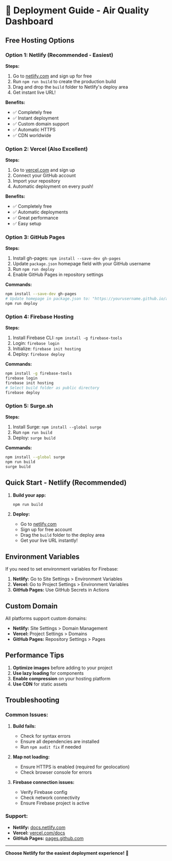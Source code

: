 # 🚀 Deployment Guide - Air Quality Dashboard

## Free Hosting Options

### Option 1: Netlify (Recommended - Easiest)

**Steps:**
1. Go to [netlify.com](https://netlify.com) and sign up for free
2. Run `npm run build` to create the production build
3. Drag and drop the `build` folder to Netlify's deploy area
4. Get instant live URL!

**Benefits:**
- ✅ Completely free
- ✅ Instant deployment
- ✅ Custom domain support
- ✅ Automatic HTTPS
- ✅ CDN worldwide

### Option 2: Vercel (Also Excellent)

**Steps:**
1. Go to [vercel.com](https://vercel.com) and sign up
2. Connect your GitHub account
3. Import your repository
4. Automatic deployment on every push!

**Benefits:**
- ✅ Completely free
- ✅ Automatic deployments
- ✅ Great performance
- ✅ Easy setup

### Option 3: GitHub Pages

**Steps:**
1. Install gh-pages: `npm install --save-dev gh-pages`
2. Update `package.json` homepage field with your GitHub username
3. Run `npm run deploy`
4. Enable GitHub Pages in repository settings

**Commands:**
```bash
npm install --save-dev gh-pages
# Update homepage in package.json to: "https://yourusername.github.io/air-quality-dashboard"
npm run deploy
```

### Option 4: Firebase Hosting

**Steps:**
1. Install Firebase CLI: `npm install -g firebase-tools`
2. Login: `firebase login`
3. Initialize: `firebase init hosting`
4. Deploy: `firebase deploy`

**Commands:**
```bash
npm install -g firebase-tools
firebase login
firebase init hosting
# Select build folder as public directory
firebase deploy
```

### Option 5: Surge.sh

**Steps:**
1. Install Surge: `npm install --global surge`
2. Run `npm run build`
3. Deploy: `surge build`

**Commands:**
```bash
npm install --global surge
npm run build
surge build
```

## Quick Start - Netlify (Recommended)

1. **Build your app:**
   ```bash
   npm run build
   ```

2. **Deploy:**
   - Go to [netlify.com](https://netlify.com)
   - Sign up for free account
   - Drag the `build` folder to the deploy area
   - Get your live URL instantly!

## Environment Variables

If you need to set environment variables for Firebase:

1. **Netlify:** Go to Site Settings > Environment Variables
2. **Vercel:** Go to Project Settings > Environment Variables
3. **GitHub Pages:** Use GitHub Secrets in Actions

## Custom Domain

All platforms support custom domains:
- **Netlify:** Site Settings > Domain Management
- **Vercel:** Project Settings > Domains
- **GitHub Pages:** Repository Settings > Pages

## Performance Tips

1. **Optimize images** before adding to your project
2. **Use lazy loading** for components
3. **Enable compression** on your hosting platform
4. **Use CDN** for static assets

## Troubleshooting

### Common Issues:

1. **Build fails:**
   - Check for syntax errors
   - Ensure all dependencies are installed
   - Run `npm audit fix` if needed

2. **Map not loading:**
   - Ensure HTTPS is enabled (required for geolocation)
   - Check browser console for errors

3. **Firebase connection issues:**
   - Verify Firebase config
   - Check network connectivity
   - Ensure Firebase project is active

### Support:

- **Netlify:** [docs.netlify.com](https://docs.netlify.com)
- **Vercel:** [vercel.com/docs](https://vercel.com/docs)
- **GitHub Pages:** [pages.github.com](https://pages.github.com)

---

**Choose Netlify for the easiest deployment experience!** 🚀 